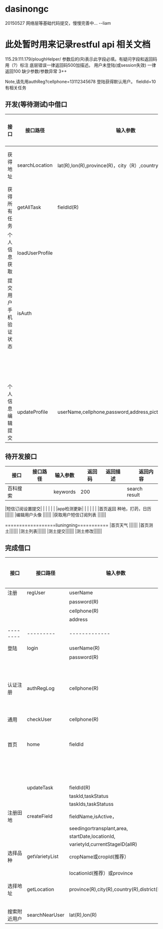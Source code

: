 # dasinongc

20150527 网络层等基础代码提交，慢慢完善中...    --liam

# 此处暂时用来记录restful api 相关文档
115.29.111.179/ploughHelper/
参数后的(R)表示此字段必填。有疑问字段和返回码用（?）标注
底层错误一律返回码500加描述。
用户未登陆(或session失效) 一律返回100
缺少参数/参数异常 3++

Note,请先用authReg?cellphone=13112345678
登陆获得默认用户。
fieldId=10有相关任务

## 开发(等待测试)中借口
| 接口   | 接口路径  | 输入参数 |　返回码 | 返回描述    |　　返回内容  |
|--------|-----------|----------|---------|-------------|------------------|
|获得地址| searchLocation | lat(R),lon(R),province(R)，city（R）,country(R)    |200  | 找到最近田  | location内容 |
|获得所有任务| getAllTask | fieldId(R) | 200 | 获取任务成功 | 任务列表 |
|个人信息获取| loadUserProfile |     | 200  | 获取成功  | user内容 |
|提交用户手机验证状态 |isAuth|  | 200  | ||
|    |  |  | 120  |尚未验证 ||
|个人信息编辑提交| updateProfile |userName,cellphone,password,address,pictureId,telephone  |  200   | 更新成功 |   | 



## 待开发接口
| 接口   | 接口路径  | 输入参数 |　返回码 | 返回描述    |　　返回内容  |
|--------|-----------|----------|---------|-------------|------------------|
|百科搜索|  |    keywords |200  |   | search result |

|短信订阅设置提交|  |     |  |   |  |
|app检测更新|  |     |  |   |  |
|首页返回 种地，打药，日历 ||||||
|编辑用户头像 ||||||
|获取用户短信订阅列表 ||||||

==================liuningning===========
|首页天气 ||||||
|首页测土||||||
|测土列表||||||
|测土提交||||||
|测土修改||||||

## 完成借口
| 接口   | 接口路径  | 输入参数 |　返回码 | 返回描述    |　　返回内容  |
|--------|-----------|----------|---------|-------------|------------------|
| 注册   | regUser | userName     | 200  |  成功         |    User(包括fieldList)       |
|        |         | password(R)  | 500  | 密码不能为空   |            |
|        |         | cellphone(R) | 500  |电话号码不能为空　|         | 
|        |         | address      |   |   |          |
|--------|---------|-------------|-------|-----------|------------------|
| 登陆   |  login  |  userName(R)   |  200  |  成功     |　　User(包括fieldList)　　　　|
|        |         |  password(R)  |   200  | 已经登陆　|    User(包括fieldList)        |
|        |         |               |   110  | 用户不存在|                  |
|        |         |               |   120  | 密码错误  |                  |
| 认证注册 |  authRegLog | cellphone(R)  | 200 | 注册成功，初始密码手机后６位　|    User(包括fieldList)      |
|          |          |               | 200 | 用户已存在，登陆　　　　　　　|    User(包括fieldList)      |
|          |          |               | 200 | 用户已登陆　　　　　　　|    User(包括fieldList)      |
|  通用    |  checkUser    |  cellphone(R) |  200   | 用户存在　　|          |
| 　　　   |  　　　　　   |  　　　　　　|  110   | 用户不存在　　|          |
|  首页    |  home    |   fieldId     | 200 | 获取消息成功            |Field(包括相关petDisSpec,natDisSpec,Task等)，Weather|
|          |          |               | 110 | 用户没有田地            |                             |
|          |          |               | 100 | 用户未登陆         |                             |
|          |          |               | 120 | 用户id不存在         |                             |
|          |  updateTask |  fieldId(R) | 200 |  任务状态更新成功 |                        |      
|          |        |  taskId,taskStatus|| taskIds,taskStatus | 200 | 任务状态列表跟新成功  |                        |    
|          |   |  taskIds,taskStatuss     | 300 |  |                        |
| 注册田地 |  createField   |  fieldName,isActive，        |  200       |   创建成功          |     field 相关信息      |
|          |                |  seedingortransplant,area,   |            |                     |                         |
|          |                |  startDate,locationId,  |             |               |                      |
|          |                |  varietyId,currentStageID(allR)  |          |               |                      |
| 选择品种 |  getVarietyList | cropName或cropId(推荐）  |  200   |  获取品种列表成功  | 小品种名列表，对应编号和品种id|      
|          |                 | locationId(推荐）或province   |   300    | 缺少参数 |     Map（Map（subId,varietyId））    |
| 选择地址 |  getLocation   | province(R),city(R),country(R),district(R) |  200 | 获取成功 |   Map(community,locationId) |
|         |                 |                                  | 300 | 缺少参数 ||
|搜索附近用户 | searchNearUser | lat(R),lon(R) |200 | 找到附近农户 | 农户数 |
